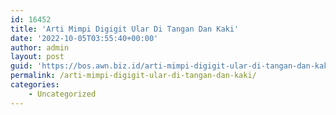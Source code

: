 ```yaml
---
id: 16452
title: 'Arti Mimpi Digigit Ular Di Tangan Dan Kaki'
date: '2022-10-05T03:55:40+00:00'
author: admin
layout: post
guid: 'https://bos.awn.biz.id/arti-mimpi-digigit-ular-di-tangan-dan-kaki/'
permalink: /arti-mimpi-digigit-ular-di-tangan-dan-kaki/
categories:
    - Uncategorized
---
```


